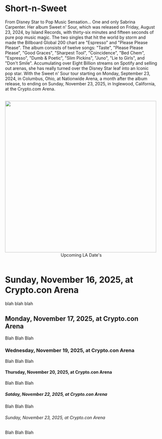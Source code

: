 # Short-n-Sweet
From Disney Star to Pop Music Sensation... One and only Sabrina Carpenter. Her album Sweet n' Sour, which was released on Friday, August 23, 2024, by Island Records, with thirty-six minutes and fifteen seconds of pure pop music magic. The two singles that hit the world by storm and made the Billboard Global 200 chart are "Espresso" and "Please Please Please". The album consists of twelve songs: "Taste", "Please Please Please", "Good Graces", "Sharpest Tool", "Coincidence", "Bed Chem", "Espresso", "Dumb & Poetic", "Slim Pickins", "Juno", "Lie to Girls", and "Don't Smile". Accumulating over Eight Billion streams on Spotify and selling out arenas, she has really turned over the Disney Star leaf into an Iconic pop star. With the Sweet n' Sour tour starting on Monday, September 23, 2024, in Columbus, Ohio, at Nationwide Arena, a month after the album release, to ending on Sunday, November 23, 2025, in Inglewood, California, at the Crypto.com Arena.

<br>
<img height="500" src="https://preview.redd.it/sabrina-carpenter-short-n-sweet-6th-album-out-on-august-23-v0-byf6nbop1e4d1.jpeg?width=1080&crop=smart&auto=webp&s=622d5ce99af91c8010d2773694315e4a61ac9fc8" />
<br>

<header> Upcoming LA Date's </header>
<h1>Sunday, November 16, 2025, at Crypto.con Arena</h1>
<p> blah blah blah </p>
<h2>Monday, November 17, 2025, at Crypto.con Arena</h2>
<p>Blah Blah Blah</p>
<h3>Wednesday, November 19, 2025, at Crypto.con Arena</h3>
<p>Blah Blah Blah</p>
<h4>Thursday, November 20, 2025, at Crypto.con Arena</h4>
<p>Blah Blah Blah</p>
<h5>Satday, November 22, 2025, at Crypto.con Arena</h5>
<p>Blah Blah Blah</p>
<h6>Sunday, November 23, 2025, at Crypto.con Arena</h6>
<p>Blah Blah Blah</p>

